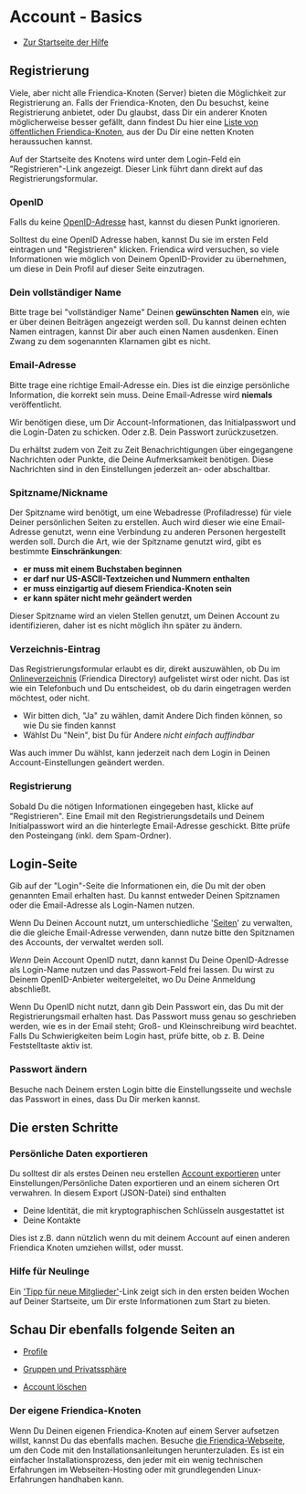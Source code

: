 Account - Basics
==============

* [Zur Startseite der Hilfe](help)


## Registrierung

Viele, aber nicht alle Friendica-Knoten (Server) bieten die Möglichkeit zur Registrierung an.
Falls der Friendica-Knoten, den Du besuchst, keine Registrierung anbietet, oder Du glaubst, dass Dir ein anderer Knoten möglicherweise besser gefällt, dann findest Du hier eine <a href="https://dir.friendica.social/servers">Liste von öffentlichen Friendica-Knoten</a>, aus der Du Dir eine netten Knoten heraussuchen kannst.

Auf der Startseite des Knotens wird unter dem Login-Feld ein "Registrieren"-Link angezeigt. Dieser Link führt dann direkt auf das Registrierungsformular. 

### OpenID

Falls du keine <a href="https://de.wikipedia.org/wiki/OpenID">OpenID-Adresse</a> hast, kannst du diesen Punkt ignorieren.

Solltest du eine OpenID Adresse haben, kannst Du sie im ersten Feld eintragen und "Registrieren" klicken. 
Friendica wird versuchen, so viele Informationen wie möglich von Deinem OpenID-Provider zu übernehmen, um diese in Dein Profil auf dieser Seite einzutragen.


### Dein vollständiger Name

Bitte trage bei "vollständiger Name" Deinen **gewünschten Namen** ein, wie er über deinen Beiträgen angezeigt werden soll.
Du kannst deinen echten Namen eintragen, kannst Dir aber auch einen Namen ausdenken. Einen Zwang zu dem sogenannten Klarnamen gibt es nicht.



### Email-Adresse

Bitte trage eine richtige Email-Adresse ein.
Dies ist die einzige persönliche Information, die korrekt sein muss.
Deine Email-Adresse wird **niemals** veröffentlicht.

Wir benötigen diese, um Dir Account-Informationen, das Initialpasswort und die Login-Daten zu schicken. Oder z.B. Dein Passwort zurückzusetzen. 

Du erhältst zudem von Zeit zu Zeit Benachrichtigungen über eingegangene Nachrichten oder Punkte, die Deine Aufmerksamkeit benötigen.
Diese Nachrichten sind in den Einstellungen jederzeit an- oder abschaltbar.

### Spitzname/Nickname

Der Spitzname wird benötigt, um eine Webadresse (Profiladresse) für viele Deiner persönlichen Seiten zu erstellen. 
Auch wird dieser wie eine Email-Adresse genutzt, wenn eine Verbindung zu anderen Personen hergestellt werden soll. 
Durch die Art, wie der Spitzname genutzt wird, gibt es bestimmte **Einschränkungen**: 

* **er muss mit einem Buchstaben beginnen**
* **er darf nur US-ASCII-Textzeichen und Nummern enthalten**
* **er muss einzigartig auf diesem Friendica-Knoten sein**
* **er kann später nicht mehr geändert werden**

Dieser Spitzname wird an vielen Stellen genutzt, um Deinen Account zu identifizieren, daher ist es nicht möglich ihn später zu ändern. 


### Verzeichnis-Eintrag

Das Registrierungsformular erlaubt es dir, direkt auszuwählen, ob Du im <a href="https://dir.friendica.social/">Onlineverzeichnis</a> (Friendica Directory) aufgelistet wirst oder nicht. 
Das ist wie ein Telefonbuch und Du entscheidest, ob du darin eingetragen werden möchtest, oder nicht. 

* Wir bitten dich, "Ja" zu wählen, damit Andere Dich finden können, so wie Du sie finden kannst
* Wählst Du "Nein", bist Du für Andere *nicht einfach auffindbar* 

Was auch immer Du wählst, kann jederzeit nach dem Login in Deinen Account-Einstellungen geändert werden.


### Registrierung

Sobald Du die nötigen Informationen eingegeben hast, klicke auf "Registrieren". 
Eine Email mit den Registrierungsdetails und Deinem Initialpasswort wird an die hinterlegte Email-Adresse geschickt. 
Bitte prüfe den Posteingang (inkl. dem Spam-Ordner).


## Login-Seite

Gib auf der "Login"-Seite die Informationen ein, die Du mit der oben genannten Email erhalten hast. 
Du kannst entweder Deinen Spitznamen oder die Email-Adresse als Login-Namen nutzen.

Wenn Du Deinen Account nutzt, um unterschiedliche '[Seiten](help/Pages)' zu verwalten, die die gleiche Email-Adresse verwenden, dann nutze bitte den Spitznamen des Accounts, der verwaltet werden soll.

*Wenn* Dein Account OpenID nutzt, dann kannst Du Deine OpenID-Adresse als Login-Name nutzen und das Passwort-Feld frei lassen. 
Du wirst zu Deinem OpenID-Anbieter weitergeleitet, wo Du Deine Anmeldung abschließt. 

Wenn Du OpenID nicht nutzt, dann gib Dein Passwort ein, das Du mit der Registrierungsmail erhalten hast. 
Das Passwort muss genau so geschrieben werden, wie es in der Email steht; Groß- und Kleinschreibung wird beachtet. 
Falls Du Schwierigkeiten beim Login hast, prüfe bitte, ob z. B. Deine Feststelltaste aktiv ist.


### Passwort ändern

Besuche nach Deinem ersten Login bitte die Einstellungsseite und wechsle das Passwort in eines, dass Du Dir merken kannst.


## Die ersten Schritte 

### Persönliche Daten exportieren

Du solltest dir als erstes Deinen neu erstellen [Account exportieren](uexport) unter Einstellungen/Persönliche Daten exportieren und an einem sicheren Ort verwahren.
In diesem Export (JSON-Datei) sind enthalten

* Deine Identität, die mit kryptographischen Schlüsseln ausgestattet ist
* Deine Kontakte 

Dies ist z.B. dann nützlich wenn du mit deinem Account auf einen anderen Friendica Knoten umziehen willst, oder musst. 

### Hilfe für Neulinge

Ein ['Tipp für neue Mitglieder'](newmember)-Link zeigt sich in den ersten beiden Wochen auf Deiner Startseite, um Dir erste Informationen zum Start zu bieten.


## Schau Dir ebenfalls folgende Seiten an

* [Profile](help/Profiles)

* [Gruppen und Privatssphäre](help/Groups-and-Privacy)

* [Account löschen](help/Remove-Account)

### Der eigene Friendica-Knoten
Wenn Du Deinen eigenen Friendica-Knoten auf einem Server aufsetzen willst, kannst Du das ebenfalls machen.
Besuche <a href="http://friendi.ca">die Friendica-Webseite</a>, um den Code mit den Installationsanleitungen herunterzuladen.
Es ist ein einfacher Installationsprozess, den jeder mit ein wenig technischen Erfahrungen im Webseiten-Hosting oder mit grundlegenden Linux-Erfahrungen handhaben kann.



